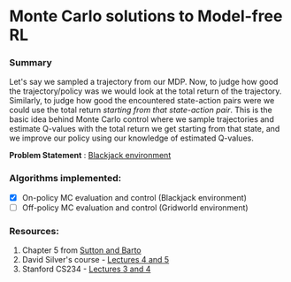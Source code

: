 # Monte Carlo solutions to Model-free RL

### Summary
Let's say we sampled a trajectory from our MDP. Now, to judge how good the trajectory/policy was we would look at the total return of the trajectory. Similarly, to judge how good the encountered state-action pairs were we could use the total return *starting from that state-action pair*. This is the basic idea behind Monte Carlo control where we sample trajectories and estimate Q-values with the total return we get starting from that state, and we improve our policy using our knowledge of estimated Q-values.

**Problem Statement** : [Blackjack environment](https://github.com/openai/gym/blob/master/gym/envs/toy_text/blackjack.py)

### Algorithms implemented:
- [x] On-policy MC evaluation and control (Blackjack environment)
- [ ] Off-policy MC evaluation and control (Gridworld environment)

### Resources:
1. Chapter 5 from [Sutton and Barto](http://incompleteideas.net/book/RLbook2020.pdf)
2. David Silver's course - [Lectures 4 and 5](https://www.youtube.com/playlist?list=PLqYmG7hTraZDM-OYHWgPebj2MfCFzFObQ)
3. Stanford CS234 - [Lectures 3 and 4](https://www.youtube.com/playlist?list=PLoROMvodv4rOSOPzutgyCTapiGlY2Nd8u) 
